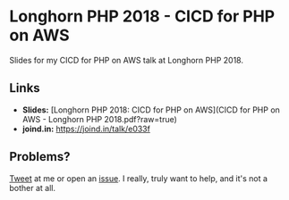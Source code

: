 # Longhorn PHP 2018 - CICD for PHP on AWS

Slides for my CICD for PHP on AWS talk at Longhorn PHP 2018.

## Links
* **Slides:** [Longhorn PHP 2018: CICD for PHP on AWS](CICD for PHP on AWS - Longhorn PHP 2018.pdf?raw=true)
* **joind.in:** https://joind.in/talk/e033f

## Problems?

[Tweet](https://twitter.com/michaelmoussa) at me or open an [issue](https://github.com/michaelmoussa/talks/issues). I really, truly want to help, and it's not a bother at all.
